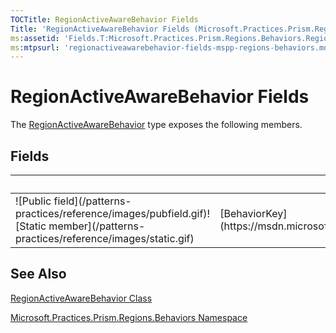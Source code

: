```yaml
---
TOCTitle: RegionActiveAwareBehavior Fields
Title: 'RegionActiveAwareBehavior Fields (Microsoft.Practices.Prism.Regions.Behaviors)'
ms:assetid: 'Fields.T:Microsoft.Practices.Prism.Regions.Behaviors.RegionActiveAwareBehavior'
ms:mtpsurl: 'regionactiveawarebehavior-fields-mspp-regions-behaviors.md'
---
```



# RegionActiveAwareBehavior Fields

The [RegionActiveAwareBehavior](https://msdn.microsoft.com/library/microsoft.practices.prism.regions.behaviors.regionactiveawarebehavior) type exposes the following members.

## Fields


<table>

<thead>
<tr class="header">
<th> </th>
<th>Name</th>
<th>Description</th>
</tr>
</thead>
<tbody>
<tr class="odd">
<td>![Public field](/patterns-practices/reference/images/pubfield.gif)![Static member](/patterns-practices/reference/images/static.gif)</td>
<td>[BehaviorKey](https://msdn.microsoft.com/library/microsoft.practices.prism.regions.behaviors.regionactiveawarebehavior.behaviorkey)</td>
<td><div class="summary">
Name that identifies the [RegionActiveAwareBehavior](https://msdn.microsoft.com/library/microsoft.practices.prism.regions.behaviors.regionactiveawarebehavior) behavior in a collection of [IRegionBehavior](https://msdn.microsoft.com/library/microsoft.practices.prism.regions.iregionbehavior).
</div></td>
</tr>
</tbody>
</table>

## See Also

[RegionActiveAwareBehavior Class](https://msdn.microsoft.com/library/microsoft.practices.prism.regions.behaviors.regionactiveawarebehavior)

[Microsoft.Practices.Prism.Regions.Behaviors Namespace](https://msdn.microsoft.com/library/microsoft.practices.prism.regions.behaviors)
